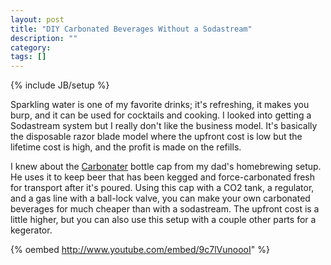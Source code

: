```yaml
---
layout: post
title: "DIY Carbonated Beverages Without a Sodastream"
description: ""
category: 
tags: []
---
```

{% include JB/setup %}

Sparkling water is one of my favorite drinks; it's refreshing, it makes
you burp, and it can be used for cocktails and cooking. I looked into
getting a Sodastream system but I really don't like the business model.
It's basically the disposable razor blade model where the upfront cost
is low but the lifetime cost is high, and the profit is made on the
refills.

I knew about the
[Carbonater](http://www.amazon.com/LiquidBread-The-Carbonater/dp/B0064OKADS/ref=sr_1_1?ie=UTF8&qid=1361747126&sr=8-1&keywords=carbonator)
bottle cap from my dad's homebrewing setup. He uses it to keep beer that
has been kegged and force-carbonated fresh for transport after it's
poured. Using this cap with a CO2 tank,
a regulator, and a gas line with a ball-lock valve, you can make your
own carbonated beverages for much cheaper than with a sodastream. The
upfront cost is a little higher, but you can also use this setup with a
couple other parts for a
kegerator.

{% oembed http://www.youtube.com/embed/9c7lVunoooI" %}
